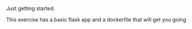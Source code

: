 Just getting started.

This exercise has a basic flask app and a dockerfile that will get you going
